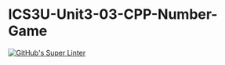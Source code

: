 # ICS3U-Unit3-03-CPP-Number-Game

[![GitHub's Super Linter](https://github.com/sydneykuhn/ICS3U-Unit3-03-CPP-Number-Game/workflows/GitHub's%20Super%20Linter/badge.svg)](https://github.com/sydneykuhn/ICS3U-Unit3-03-CPP-Number-Game/actions)

